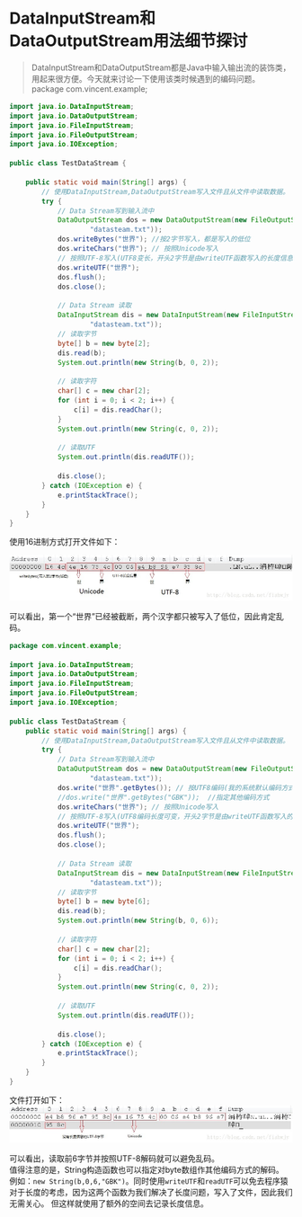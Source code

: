 # DataInputStream和DataOutputStream用法细节探讨

> DataInputStream和DataOutputStream都是Java中输入输出流的装饰类，用起来很方便。今天就来讨论一下使用该类时候遇到的编码问题。﻿﻿
package com.vincent.example;

```java
import java.io.DataInputStream;
import java.io.DataOutputStream;
import java.io.FileInputStream;
import java.io.FileOutputStream;
import java.io.IOException;
 
public class TestDataStream {
    
	public static void main(String[] args) {
		// 使用DataInputStream,DataOutputStream写入文件且从文件中读取数据。
		try {
			// Data Stream写到输入流中
			DataOutputStream dos = new DataOutputStream(new FileOutputStream(
					"datasteam.txt"));
			dos.writeBytes("世界"); //按2字节写入，都是写入的低位
			dos.writeChars("世界"); // 按照Unicode写入
			// 按照UTF-8写入(UTF8变长，开头2字节是由writeUTF函数写入的长度信息，方便readUTF函数读取)
			dos.writeUTF("世界"); 
			dos.flush();
			dos.close();
 
			// Data Stream 读取
			DataInputStream dis = new DataInputStream(new FileInputStream(
					"datasteam.txt"));
			// 读取字节
			byte[] b = new byte[2];
			dis.read(b);
			System.out.println(new String(b, 0, 2));
 
			// 读取字符
			char[] c = new char[2];
			for (int i = 0; i < 2; i++) {
				c[i] = dis.readChar();
			}
			System.out.println(new String(c, 0, 2));
 
			// 读取UTF
			System.out.println(dis.readUTF());
 
			dis.close();
		} catch (IOException e) {
			e.printStackTrace();
		}
	}
}
```

使用16进制方式打开文件如下：

![data-stream-1](../src/main/resources/static/image/data-stream-1.jpeg)


可以看出，第一个“世界”已经被截断，两个汉字都只被写入了低位，因此肯定乱码。

```java
package com.vincent.example;
 
import java.io.DataInputStream;
import java.io.DataOutputStream;
import java.io.FileInputStream;
import java.io.FileOutputStream;
import java.io.IOException;
 
public class TestDataStream {
	public static void main(String[] args) {
		// 使用DataInputStream,DataOutputStream写入文件且从文件中读取数据。
		try {
			// Data Stream写到输入流中
			DataOutputStream dos = new DataOutputStream(new FileOutputStream(
					"datasteam.txt"));
			dos.write("世界".getBytes()); // 按UTF8编码(我的系统默认编码方式)写入
			//dos.write("世界".getBytes("GBK"));  //指定其他编码方式
			dos.writeChars("世界"); // 按照Unicode写入
			// 按照UTF-8写入(UTF8编码长度可变，开头2字节是由writeUTF函数写入的长度信息，方便readUTF函数读取)
			dos.writeUTF("世界"); 
			dos.flush();
			dos.close();
 
			// Data Stream 读取
			DataInputStream dis = new DataInputStream(new FileInputStream(
					"datasteam.txt"));
			// 读取字节
			byte[] b = new byte[6];
			dis.read(b);
			System.out.println(new String(b, 0, 6));
 
			// 读取字符
			char[] c = new char[2];
			for (int i = 0; i < 2; i++) {
				c[i] = dis.readChar();
			}
			System.out.println(new String(c, 0, 2));
 
			// 读取UTF
			System.out.println(dis.readUTF());
 
			dis.close();
		} catch (IOException e) {
			e.printStackTrace();
		}
	}
}
```

文件打开如下：
![data-stream-2](../src/main/resources/static/image/data-stream-2.jpeg)


可以看出，读取前6字节并按照UTF-8解码就可以避免乱码。  
值得注意的是，String构造函数也可以指定对byte数组作其他编码方式的解码。  
例如：`new String(b,0,6,"GBK")`。同时使用`writeUTF`和`readUTF`可以免去程序猿对于长度的考虑，因为这两个函数为我们解决了长度问题，写入了文件，因此我们无需关心。
但这样就使用了额外的空间去记录长度信息。
